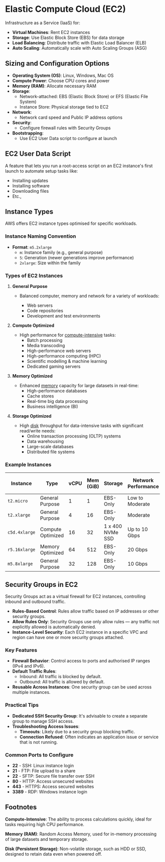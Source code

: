 # Elastic Compute Cloud (EC2)

Infrastructure as a Service (IaaS) for:

- **Virtual Machines**: Rent EC2 instances
- **Storage**: Use Elastic Block Store (EBS) for data storage
- **Load Balancing**: Distribute traffic with Elastic Load Balancer (ELB)
- **Auto Scaling**: Automatically scale with Auto Scaling Groups (ASG)

## Sizing and Configuration Options

- **Operating System (OS)**: Linux, Windows, Mac OS
- **Compute Power**: Choose CPU cores and power
- **Memory (RAM)**: Allocate necessary RAM
- **Storage**:
  - Network-attached: EBS (Elastic Block Store) or EFS (Elastic File System)
  - Instance Store: Physical storage tied to EC2
- **Network**:
  - Network card speed and Public IP address options
- **Security**:
  - Configure firewall rules with Security Groups
- **Bootstrapping**:
  - Use EC2 User Data script to configure at launch

## EC2 User Data Script

A feature that lets you run a root-access script on an EC2 instance's first launch to automate setup tasks like:

- Installing updates
- Installing software
- Downloading files
- Etc.,

## Instance Types

AWS offers EC2 instance types optimised for specific workloads.

### Instance Naming Convention

- **Format**: `m5.2xlarge`
  - `m`: Instance family (e.g., general purpose)
  - `5`: Generation (newer generations improve performance)
  - `2xlarge`: Size within the family

### Types of EC2 Instances

1. **General Purpose**

   - Balanced computer, memory and network for a variety of workloads:

     - Web servers
     - Code repositories
     - Development and test environments

2. **Compute Optimized**

   - High performance for [compute-intensive](#compute-intensive-info) tasks:
     - Batch processing
     - Media transcoding
     - High-performance web servers
     - High-performance computing (HPC)
     - Scientific modelling & machine learning
     - Dedicated gaming servers

3. **Memory Optimized**

   - Enhanced [memory](#memory-info) capacity for large datasets in real-time:
     - High-performance databases
     - Cache stores
     - Real-time big data processing
     - Business intelligence (BI)

4. **Storage Optimized**

   - High [disk](#disk-info) throughput for data-intensive tasks with significant read/write needs:
     - Online transaction processing (OLTP) systems
     - Data warehousing
     - Large-scale databases
     - Distributed file systems

### Example Instances

| Instance      | Type              | vCPU | Mem (GiB) | Storage          | Network Performance | EBS Bandwidth (Mbps) |
| ------------- | ----------------- | ---- | --------- | ---------------- | ------------------- | -------------------- |
| `t2.micro`    | General Purpose   | 1    | 1         | EBS-Only         | Low to Moderate     | -                    |
| `t2.xlarge`   | General Purpose   | 4    | 16        | EBS-Only         | Moderate            | -                    |
| `c5d.4xlarge` | Compute Optimized | 16   | 32        | 1 x 400 NVMe SSD | Up to 10 Gbps       | 4,750                |
| `r5.16xlarge` | Memory Optimized  | 64   | 512       | EBS-Only         | 20 Gbps             | 13,600               |
| `m5.8xlarge`  | General Purpose   | 32   | 128       | EBS-Only         | 10 Gbps             | 6,800                |

## Security Groups in EC2

Security Groups act as a virtual firewall for EC2 instances, controlling inbound and outbound traffic.

- **Rules-Based Control**: Rules allow traffic based on IP addresses or other security groups.
- **Allow Rules Only**: Security Groups use only allow rules — any traffic not explicitly allowed is automatically denied.
- **Instance-Level Security**: Each EC2 instance in a specific VPC and region can have one or more security groups attached.

### Key Features

- **Firewall Behavior**: Control access to ports and authorised IP ranges (IPv4 and IPv6).
- **Default Traffic Rules**:
  - Inbound: All traffic is blocked by default.
  - Outbound: All traffic is allowed by default.
- **Reusable Across Instances**: One security group can be used across multiple instances.

### Practical Tips

- **Dedicated SSH Security Group**: It's advisable to create a separate group to manage SSH access.
- **Troubleshooting Access Issues**:
  - **Timeouts**: Likely due to a security group blocking traffic.
  - **Connection Refused**: Often indicates an application issue or service that is not running.

### Common Ports to Configure

- **22** - SSH: Linux instance login
- **21** - FTP: File upload to a share
- **22** - SFTP: Secure file transfer over SSH
- **80** - HTTP: Access unsecured websites
- **443** - HTTPS: Access secured websites
- **3389** - RDP: Windows instance login

## Footnotes

<a name="compute-intensive-info"></a>**Compute-Intensive**: The ability to process calculations quickly, ideal for tasks requiring high CPU performance.

<a name="memory-info"></a>**Memory (RAM)**: Random Access Memory, used for in-memory processing of large datasets and temporary storage.

<a name="disk-info"></a>**Disk (Persistent Storage)**: Non-volatile storage, such as HDD or SSD, designed to retain data even when powered off.
